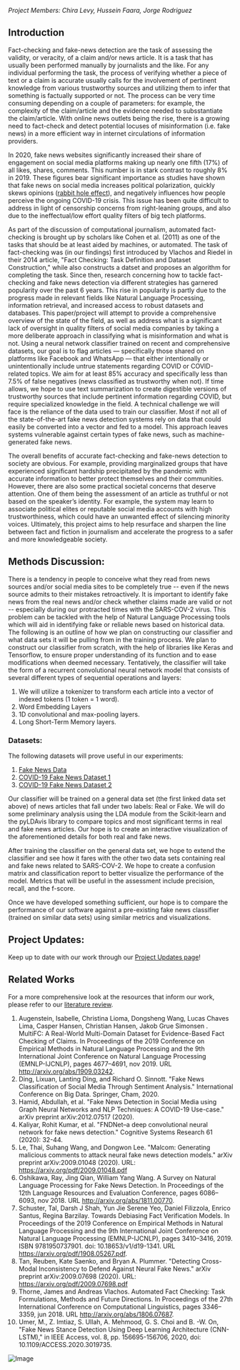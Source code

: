 *Project Members: Chira Levy, Hussein Faara, Jorge Rodriguez*
## Introduction
Fact-checking and fake-news detection are the task of assessing the validity, or veracity, of a claim and/or news article. It is a task that has usually been performed manually by journalists and the like. For any individual performing the task, the process of verifying whether a piece of text or a claim is accurate usually calls for the involvement of pertinent knowledge from various trustworthy sources and utilizing them to infer that something is factually supported or not. The process can be very time consuming depending on a couple of parameters: for example, the complexity of the claim/article and the evidence needed to subsstantiate the claim/article. With online news outlets being the rise, there is a growing need to fact-check and detect potential locuses of misinformation (i.e. fake news) in a more efficient way in internet circulations of information providers. 

In 2020, fake news websites significantly increased their share of engagement on social media platforms making up nearly one fifth (17%) of all likes, shares, comments. This number is in stark contrast to roughly 8% in 2019. These figures bear significant importance as studies have shown that fake news on social media increases political polarization, quickly skews opinions ([rabbit hole effect](https://www.nytimes.com/2019/03/29/technology/youtube-online-extremism.html)), and negatively influences how people perceive the ongoing COVID-19 crisis. This issue has been quite difficult to address in light of censorship concerns from right-leaning groups, and also due to the ineffectual/low effort quality filters of big tech platforms.

As part of the discussion of computational journalism, automated fact-checking is brought up by scholars like Cohen et al. (2011) as one of the tasks that should be at least aided by machines, or automated. The task of fact-checking was (in our findings) first introduced by Vlachos and Riedel in their 2014 article, "Fact Checking: Task Definition and Dataset Construction," while also constructs a datset and proposes an algorithm for completing the task. Since then, research concerning how to tackle fact-checking and fake news detection via different strategies has garnered popularity over the past 6 years. This rise in popularity is partly due to the progress made in relevant fields like Natural Language Processing, information retrieval, and increased access to robust datasets and databases. This paper/project will attempt to provide a comprehensive overview of the state of the field, as well as address what is a significant lack of oversight in quality filters of social media companies by taking a more deliberate approach in classifying what is misinformation and what is not. Using a neural network classifier trained on recent and comprehensive datasets, our goal is to flag articles — specifically those shared on platforms like Facebook and WhatsApp — that either intentionally or unintentionally include untrue statements regarding COVID or COVID-related topics. We aim for at least 85% accuracy and specifically less than 7.5% of false negatives (news classified as trustworthy when not). If time allows, we hope to use text summarization to create digestible versions of trustworthy sources that include pertinent information regarding COVID, but require specialized knowledge in the field. A technical challenge we will face is the reliance of the data used to train our classifier. Most if not all of the state-of-the-art fake news detection systems rely on data that could easily be converted into a vector and fed to a model. This approach leaves systems vulnerable against certain types 
of fake news, such as machine-generated fake news. 

The overall benefits of accurate fact-checking and fake-news detection to society are obvious. For example, providing marginalized groups that have experienced significant hardship precipitated by the pandemic with accurate information to better protect themselves and their communities. However, there are also some practical societal concerns that deserve attention. One of them being the assessment of an article as truthful or not based on the speaker’s identity. For example, the system may learn to associate political elites or reputable social media accounts with high trustworthiness, which could have an unwanted effect of silencing minority voices. Ultimately, this project aims to help resurface and sharpen the line between fact and fiction in journalism and accelerate the progress to a safer and more 
knowledgeable society.

## Methods Discussion:
  There is a tendency in people to conceive what they read from news sources and/or social media sites to be completely true -- even if the news source admits to their mistakes retroactively. It is important to identify fake news from the real news and/or check whether claims made are valid or not -- especially during our protracted times with the SARS-COV-2 virus. This problem can be tackled with the help of Natural Language Processing tools which will aid in identifying fake or reliable news based on historical data. The following is an outline of how we plan on constructing our classifier and what data sets it will be pulling from in the training process. 
  We plan to construct our classifier from scratch, with the help of libraries like Keras and Tensorflow, to ensure proper understanding of its function and to ease modifications when deemed necessary. Tentatively, the classifier will take the form of a recurrent convolutional neural network model that consists of several different types of sequential operations and layers:
1. We will utilize a tokenizer to transform each article into a vector of indexed tokens (1 token = 1 word).
2. Word Embedding Layers 
3. 1D convolutional and max-pooling layers.
4. Long Short-Term Memory layers.

### Datasets:
The following datasets will prove useful in our experiments:
1. [Fake News Data](https://www.kaggle.com/c/fake-news/data)
2. [COVID-19 Fake News Dataset 1](https://www.kaggle.com/arashnic/covid19-fake-news)
3. [COVID-19 Fake News Dataset 2](https://www.kaggle.com/thesumitbanik/covid-fake-news-dataset)

Our classifier will be trained on a general data set (the first linked data set above) of news articles that fall under two labels: Real or Fake. We will do some preliminary analysis using the LDA module from the Scikit-learn and the pyLDAvis library to compare topics and most significant terms in real and fake news articles. Our hope is to create an interactive visualization of the aforementioned details for both real and fake news.

After training the classifier on the general data set, we hope to extend the classifier and see how it fares with the other two data sets containing real and fake news related to SARS-COV-2. We hope to create a confusion matrix and classification report to better visualize the performance of the model. Metrics that will be useful in the assessment include precision, recall, and the f-score. 

Once we have developed something sufficient, our hope is to compare the performance of our software against a pre-existing fake news classifier (trained on similar data sets) using similar metrics and visualizations. 

## Project Updates: 
Keep up to date with our work through our [Project Updates page](project-updates.md)! 

## Related Works
For a more comprehensive look at the resources that inform our work, please refer to our [literature review](literature-review.md).

1. Augenstein, Isabelle, Christina Lioma, Dongsheng Wang, Lucas Chaves Lima, Casper Hansen, Christian Hansen, Jakob Grue Simonsen . MultiFC: A Real-World Multi-Domain Dataset for Evidence-Based Fact Checking of Claims. In Proceedings of the 2019 Conference on Empirical Methods in Natural Language Processing and the 9th International Joint Conference on Natural Language Processing (EMNLP-IJCNLP), pages 4677–4691, nov 2019. URL http://arxiv.org/abs/1909.03242.
2. Ding, Lixuan, Lanting Ding, and Richard O. Sinnott. "Fake News Classification of Social Media Through Sentiment Analysis." International Conference on Big Data. Springer, Cham, 2020.
3. Hamid, Abdullah, et al. "Fake News Detection in Social Media using Graph Neural Networks and NLP Techniques: A COVID-19 Use-case." arXiv preprint arXiv:2012.07517 (2020).
4. Kaliyar, Rohit Kumar, et al. "FNDNet–a deep convolutional neural network for fake news detection." Cognitive Systems Research 61 (2020): 32-44.
5. Le, Thai, Suhang Wang, and Dongwon Lee. "Malcom: Generating malicious comments to attack neural fake news detection models." arXiv preprint arXiv:2009.01048 (2020). URL: https://arxiv.org/pdf/2009.01048.pdf
6. Oshikawa, Ray, Jing Qian, William Yang Wang. A Survey on Natural Language Processing for Fake News Detection. In Proceedings of the 12th Language Resources and Evaluation Conference, pages 6086–6093, nov 2018. URL http://arxiv.org/abs/1811.00770.
7. Schuster, Tal, Darsh J Shah, Yun Jie Serene Yeo, Daniel Filizzola, Enrico Santus, Regina Barzilay. Towards Debiasing Fact Verification Models. In Proceedings of the 2019 Conference on Empirical Methods in Natural Language Processing and the 9th International Joint Conference on Natural Language Processing (EMNLP-IJCNLP), pages 3410–3416, 2019. ISBN 9781950737901. doi: 10.18653/v1/d19-1341. URL https://arxiv.org/pdf/1908.05267.pdf.
8. Tan, Reuben, Kate Saenko, and Bryan A. Plummer. "Detecting Cross-Modal Inconsistency to Defend Against Neural Fake News." arXiv preprint arXiv:2009.07698 (2020). URL: https://arxiv.org/pdf/2009.07698.pdf
9. Thorne, James and Andreas Vlachos. Automated Fact Checking: Task Formulations, Methods and Future Directions. In Proceedings of the 27th International Conference on Computational Linguistics, pages 3346–3359, jun 2018. URL http://arxiv.org/abs/1806.07687.
10. Umer, M., Z. Imtiaz, S. Ullah, A. Mehmood, G. S. Choi and B. -W. On, "Fake News Stance Detection Using Deep Learning Architecture (CNN-LSTM)," in IEEE Access, vol. 8, pp. 156695-156706, 2020, doi: 10.1109/ACCESS.2020.3019735.

![Image](https://ichef.bbci.co.uk/images/ic/400xn/p088bnqx.jpg)

